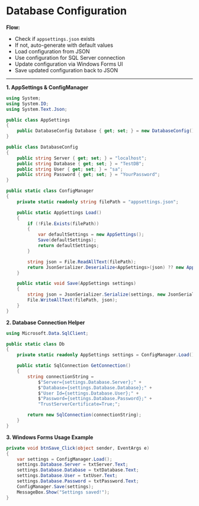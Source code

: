 # Database Configuration

**Flow:**

* Check if `appsettings.json` exists
* If not, auto-generate with default values
* Load configuration from JSON
* Use configuration for SQL Server connection
* Update configuration via Windows Forms UI
* Save updated configuration back to JSON

---

**1. AppSettings & ConfigManager**

```csharp
using System;
using System.IO;
using System.Text.Json;

public class AppSettings
{
    public DatabaseConfig Database { get; set; } = new DatabaseConfig();
}

public class DatabaseConfig
{
    public string Server { get; set; } = "localhost";
    public string Database { get; set; } = "TestDB";
    public string User { get; set; } = "sa";
    public string Password { get; set; } = "YourPassword";
}

public static class ConfigManager
{
    private static readonly string filePath = "appsettings.json";

    public static AppSettings Load()
    {
        if (!File.Exists(filePath))
        {
            var defaultSettings = new AppSettings();
            Save(defaultSettings);
            return defaultSettings;
        }

        string json = File.ReadAllText(filePath);
        return JsonSerializer.Deserialize<AppSettings>(json) ?? new AppSettings();
    }

    public static void Save(AppSettings settings)
    {
        string json = JsonSerializer.Serialize(settings, new JsonSerializerOptions { WriteIndented = true });
        File.WriteAllText(filePath, json);
    }
}
```

**2. Database Connection Helper**

```csharp
using Microsoft.Data.SqlClient;

public static class Db
{
    private static readonly AppSettings settings = ConfigManager.Load();

    public static SqlConnection GetConnection()
    {
        string connectionString =
            $"Server={settings.Database.Server};" +
            $"Database={settings.Database.Database};" +
            $"User Id={settings.Database.User};" +
            $"Password={settings.Database.Password};" +
            "TrustServerCertificate=True;";

        return new SqlConnection(connectionString);
    }
}
```

**3. Windows Forms Usage Example**

```csharp
private void btnSave_Click(object sender, EventArgs e)
{
    var settings = ConfigManager.Load();
    settings.Database.Server = txtServer.Text;
    settings.Database.Database = txtDatabase.Text;
    settings.Database.User = txtUser.Text;
    settings.Database.Password = txtPassword.Text;
    ConfigManager.Save(settings);
    MessageBox.Show("Settings saved!");
}
```
